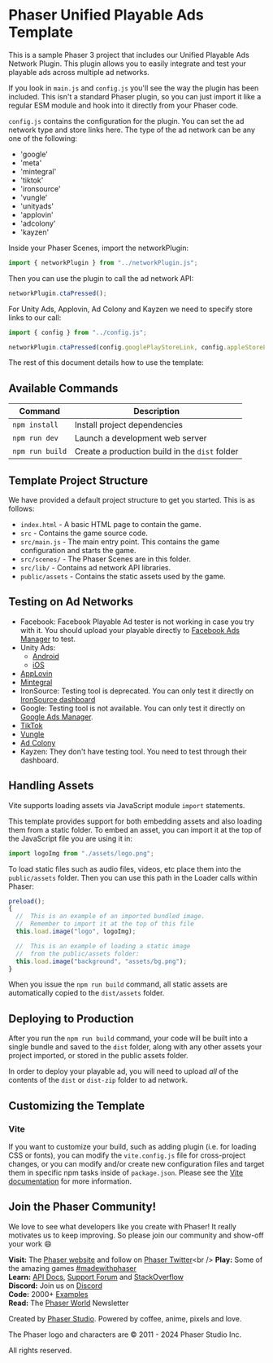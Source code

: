 # Phaser Unified Playable Ads Template

This is a sample Phaser 3 project that includes our Unified Playable Ads Network Plugin. This plugin allows you to easily integrate and test your playable ads across multiple ad networks.

If you look in `main.js` and `config.js` you'll see the way the plugin has been included. This isn't a standard Phaser plugin, so you can just import it like a regular ESM module and hook into it directly from your Phaser code.

`config.js` contains the configuration for the plugin. You can set the ad network type and store links here. The type of the ad network can be any one of the following:

- 'google'
- 'meta'
- 'mintegral'
- 'tiktok'
- 'ironsource'
- 'vungle'
- 'unityads'
- 'applovin'
- 'adcolony'
- 'kayzen'

Inside your Phaser Scenes, import the networkPlugin:

```js
import { networkPlugin } from "../networkPlugin.js";
```

Then you can use the plugin to call the ad network API:

```js
networkPlugin.ctaPressed();
```

For Unity Ads, Applovin, Ad Colony and Kayzen we need to specify store links to our call:

```js
import { config } from "../config.js";

networkPlugin.ctaPressed(config.googlePlayStoreLink, config.appleStoreLink);
```

The rest of this document details how to use the template:

## Available Commands

| Command         | Description                                    |
| --------------- | ---------------------------------------------- |
| `npm install`   | Install project dependencies                   |
| `npm run dev`   | Launch a development web server                |
| `npm run build` | Create a production build in the `dist` folder |

## Template Project Structure

We have provided a default project structure to get you started. This is as follows:

- `index.html` - A basic HTML page to contain the game.
- `src` - Contains the game source code.
- `src/main.js` - The main entry point. This contains the game configuration and starts the game.
- `src/scenes/` - The Phaser Scenes are in this folder.
- `src/lib/` - Contains ad network API libraries.
- `public/assets` - Contains the static assets used by the game.

## Testing on Ad Networks

- Facebook: Facebook Playable Ad tester is not working in case you try with it. You should upload your playable directly to [Facebook Ads Manager](https://adsmanager.facebook.com/adsmanager/) to test.
- Unity Ads:
  - [Android](https://play.google.com/store/apps/details?id=com.unity3d.auicreativetestapp)
  - [iOS](https://apps.apple.com/sk/app/ad-testing/id1463016906)
- [AppLovin](https://p.applov.in/playablePreview?create=1&qr=1)
- [Mintegral](https://www.mindworks-creative.com/review/)
- IronSource: Testing tool is deprecated. You can only test it directly on [IronSource dashboard](https://developers.is.com/ironsource-mobile/general/html-upload/)
- Google: Testing tool is not available. You can only test it directly on [Google Ads Manager](https://ads.google.com/).
- [TikTok](https://ads.tiktok.com/help/article/playable-ads?lang=en#anchor-20)
- [Vungle](https://vungle.com/creative-verifier/)
- [Ad Colony](https://console.fyber.com/)
- Kayzen: They don't have testing tool. You need to test through their dashboard.

## Handling Assets

Vite supports loading assets via JavaScript module `import` statements.

This template provides support for both embedding assets and also loading them from a static folder. To embed an asset, you can import it at the top of the JavaScript file you are using it in:

```js
import logoImg from "./assets/logo.png";
```

To load static files such as audio files, videos, etc place them into the `public/assets` folder. Then you can use this path in the Loader calls within Phaser:

```js
preload();
{
  //  This is an example of an imported bundled image.
  //  Remember to import it at the top of this file
  this.load.image("logo", logoImg);

  //  This is an example of loading a static image
  //  from the public/assets folder:
  this.load.image("background", "assets/bg.png");
}
```

When you issue the `npm run build` command, all static assets are automatically copied to the `dist/assets` folder.

## Deploying to Production

After you run the `npm run build` command, your code will be built into a single bundle and saved to the `dist` folder, along with any other assets your project imported, or stored in the public assets folder.

In order to deploy your playable ad, you will need to upload _all_ of the contents of the `dist` or `dist-zip` folder to ad network.

## Customizing the Template

### Vite

If you want to customize your build, such as adding plugin (i.e. for loading CSS or fonts), you can modify the `vite.config.js` file for cross-project changes, or you can modify and/or create new configuration files and target them in specific npm tasks inside of `package.json`. Please see the [Vite documentation](https://vitejs.dev/) for more information.

## Join the Phaser Community!

We love to see what developers like you create with Phaser! It really motivates us to keep improving. So please join our community and show-off your work 😄

**Visit:** The [Phaser website](https://phaser.io) and follow on [Phaser Twitter](https://twitter.com/phaser_)<br />
**Play:** Some of the amazing games [#madewithphaser](https://twitter.com/search?q=%23madewithphaser&src=typed_query&f=live)<br />
**Learn:** [API Docs](https://newdocs.phaser.io), [Support Forum](https://phaser.discourse.group/) and [StackOverflow](https://stackoverflow.com/questions/tagged/phaser-framework)<br />
**Discord:** Join us on [Discord](https://discord.gg/phaser)<br />
**Code:** 2000+ [Examples](https://labs.phaser.io)<br />
**Read:** The [Phaser World](https://phaser.io/community/newsletter) Newsletter<br />

Created by [Phaser Studio](mailto:support@phaser.io). Powered by coffee, anime, pixels and love.

The Phaser logo and characters are &copy; 2011 - 2024 Phaser Studio Inc.

All rights reserved.
